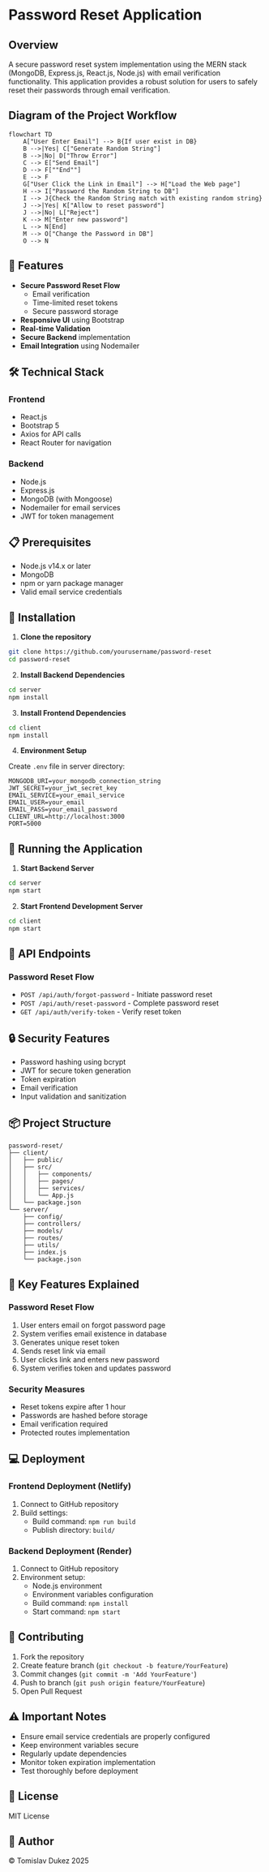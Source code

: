 # Password Reset Application

## Overview

A secure password reset system implementation using the MERN stack (MongoDB, Express.js, React.js, Node.js) with email verification functionality. This application provides a robust solution for users to safely reset their passwords through email verification.

## Diagram of the Project Workflow
```mermaid
flowchart TD
    A["User Enter Email"] --> B{If user exist in DB}
    B -->|Yes| C["Generate Random String"]
    B -->|No| D["Throw Error"]
    C --> E["Send Email"]
    D --> F[""End""]
    E --> F
    G["User Click the Link in Email"] --> H["Load the Web page"]
    H --> I["Password the Random String to DB"]
    I --> J{Check the Random String match with existing random string}
    J -->|Yes| K["Allow to reset password"]
    J -->|No| L["Reject"]
    K --> M["Enter new password"]
    L --> N[End]
    M --> O["Change the Password in DB"]
    O --> N
```

## 🚀 Features

- **Secure Password Reset Flow**
  - Email verification
  - Time-limited reset tokens
  - Secure password storage
- **Responsive UI** using Bootstrap
- **Real-time Validation**
- **Secure Backend** implementation
- **Email Integration** using Nodemailer

## 🛠️ Technical Stack

### Frontend

- React.js
- Bootstrap 5
- Axios for API calls
- React Router for navigation

### Backend

- Node.js
- Express.js
- MongoDB (with Mongoose)
- Nodemailer for email services
- JWT for token management

## 📋 Prerequisites

- Node.js v14.x or later
- MongoDB
- npm or yarn package manager
- Valid email service credentials

## 🔧 Installation

1. **Clone the repository**

```bash
git clone https://github.com/yourusername/password-reset
cd password-reset
```

2. **Install Backend Dependencies**

```bash
cd server
npm install
```

3. **Install Frontend Dependencies**

```bash
cd client
npm install
```

4. **Environment Setup**

Create `.env` file in server directory:

```env
MONGODB_URI=your_mongodb_connection_string
JWT_SECRET=your_jwt_secret_key
EMAIL_SERVICE=your_email_service
EMAIL_USER=your_email
EMAIL_PASS=your_email_password
CLIENT_URL=http://localhost:3000
PORT=5000
```

## 🚀 Running the Application

1. **Start Backend Server**

```bash
cd server
npm start
```

2. **Start Frontend Development Server**

```bash
cd client
npm start
```

## 📱 API Endpoints

### Password Reset Flow

- `POST /api/auth/forgot-password` - Initiate password reset
- `POST /api/auth/reset-password` - Complete password reset
- `GET /api/auth/verify-token` - Verify reset token

## 🔒 Security Features

- Password hashing using bcrypt
- JWT for secure token generation
- Token expiration
- Email verification
- Input validation and sanitization

## 📦 Project Structure

```
password-reset/
├── client/
│   ├── public/
│   ├── src/
│   │   ├── components/
│   │   ├── pages/
│   │   ├── services/
│   │   └── App.js
│   └── package.json
└── server/
    ├── config/
    ├── controllers/
    ├── models/
    ├── routes/
    ├── utils/
    ├── index.js
    └── package.json
```

## 🌟 Key Features Explained

### Password Reset Flow

1. User enters email on forgot password page
2. System verifies email existence in database
3. Generates unique reset token
4. Sends reset link via email
5. User clicks link and enters new password
6. System verifies token and updates password

### Security Measures

- Reset tokens expire after 1 hour
- Passwords are hashed before storage
- Email verification required
- Protected routes implementation

## 💻 Deployment

### Frontend Deployment (Netlify)

1. Connect to GitHub repository
2. Build settings:
   - Build command: `npm run build`
   - Publish directory: `build/`

### Backend Deployment (Render)

1. Connect to GitHub repository
2. Environment setup:
   - Node.js environment
   - Environment variables configuration
   - Build command: `npm install`
   - Start command: `npm start`

## 🤝 Contributing

1. Fork the repository
2. Create feature branch (`git checkout -b feature/YourFeature`)
3. Commit changes (`git commit -m 'Add YourFeature'`)
4. Push to branch (`git push origin feature/YourFeature`)
5. Open Pull Request

## ⚠️ Important Notes

- Ensure email service credentials are properly configured
- Keep environment variables secure
- Regularly update dependencies
- Monitor token expiration implementation
- Test thoroughly before deployment

## 📜 License

MIT License

## 🙏 Author

&copy; Tomislav Dukez 2025

